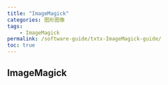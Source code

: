 ```yaml
---
title: "ImageMagick"
categories: 图形图像
tags:
    - ImageMagick
permalink: /software-guide/txtx-ImageMagick-guide/
toc: true
---
```


## ImageMagick



